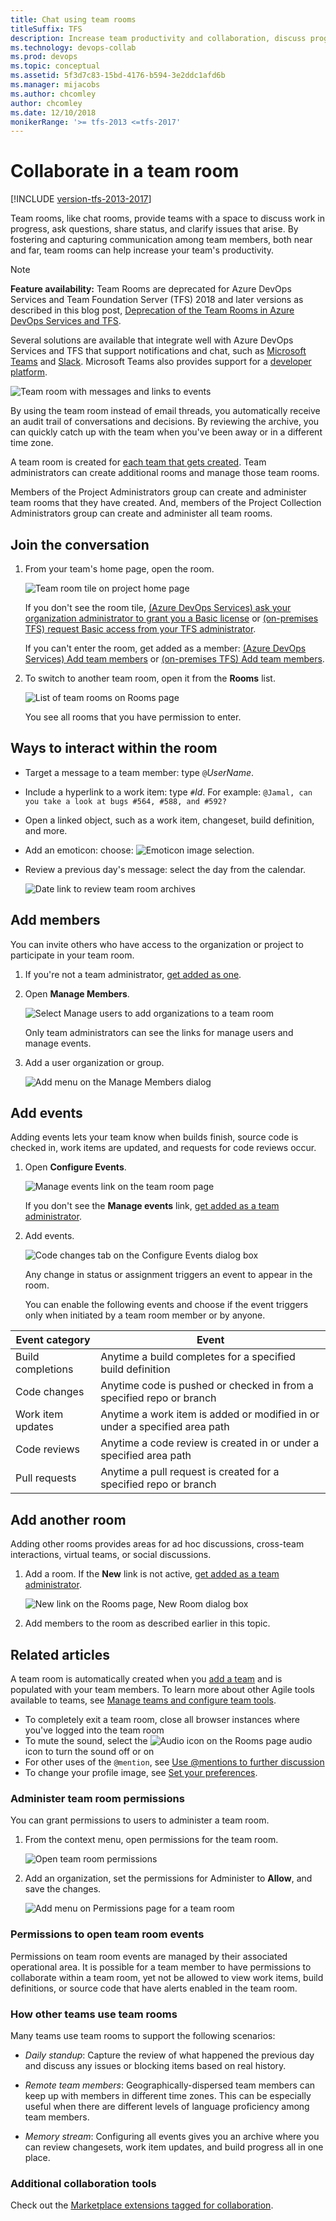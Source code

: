 ```yaml
---
title: Chat using team rooms
titleSuffix: TFS  
description: Increase team productivity and collaboration, discuss progress, share status, and clarify issues in a team room  
ms.technology: devops-collab
ms.prod: devops
ms.topic: conceptual
ms.assetid: 5f3d7c83-15bd-4176-b594-3e2ddc1afd6b 
ms.manager: mijacobs
ms.author: chcomley
author: chcomley
ms.date: 12/10/2018
monikerRange: '>= tfs-2013 <=tfs-2017'
---
```


# Collaborate in a team room  

[!INCLUDE [version-tfs-2013-2017](../boards/_shared/version-tfs-2013-2017.md)]

Team rooms, like chat rooms, provide teams with a space to discuss work in progress, ask questions, share status, and clarify issues that arise. By fostering and capturing communication among team members, both near and far, team rooms can help increase your team's productivity.

> [!NOTE]  
> **Feature availability:** Team Rooms are deprecated for Azure DevOps Services and Team Foundation Server (TFS) 2018 and later versions as described in this blog post,  [Deprecation of the Team Rooms in Azure DevOps Services and TFS](https://blogs.msdn.microsoft.com/devops/2017/01/04/deprecation-of-the-team-rooms-in-team-services-and-tfs/).  
>
> Several solutions are available that integrate well with Azure DevOps Services and TFS that support notifications and chat, such as [Microsoft Teams](../service-hooks/services/teams.md) and [Slack](../service-hooks/services/slack.md). Microsoft Teams also provides support for a [developer platform](/microsoftteams/platform/).

![Team room with messages and links to events](_img/ALM_CT_Teamroom.png)

By using the team room instead of email threads, you automatically receive an audit trail of conversations and decisions. By reviewing the archive, you can quickly catch up with the team when you've been away or in a different time zone.

A team room is created for [each team that gets created](../organizations/settings/add-teams.md). Team administrators can create additional rooms and manage those team rooms.  

Members of the Project Administrators group can create and administer team rooms that they have created. And, members of the Project Collection Administrators group can create and administer all team rooms.  

## Join the conversation

1. From your team's home page, open the room.  

	![Team room tile on project home page](_img/ALM_CT_TeamroomTile.png)
	
	If you don't see the room tile, [(Azure DevOps Services) ask your organization administrator to grant you a Basic license](../organizations/accounts/add-organization-users.md) or [(on-premises TFS) request Basic access from your TFS administrator](../organizations/security/change-access-levels.md).  

	If you can't enter the room, get added as a member: [(Azure DevOps Services) Add team members](../organizations/accounts/add-team-members.md) or [(on-premises TFS) Add team members](../organizations/settings/add-teams.md#add-team-members).

2. To switch to another team room, open it from the **Rooms** list.

	![List of team rooms on Rooms page](_img/ALM_CT_RoomsList.png)

	You see all rooms that you have permission to enter.

## Ways to interact within the room

* Target a message to a team member: type `@`*UserName*.

* Include a hyperlink to a work item: type `#`*Id*. For example: `@Jamal, can you take a look at bugs #564, #588, and #592?`

* Open a linked object, such as a work item, changeset, build definition, and more.

* Add an emoticon: choose: ![Emoticon image selection](_img/ALM_CT_SmileIcon.png).

* Review a previous day's message: select the day from the calendar.

	![Date link to review team room archives](_img/ALM_CT_SelectDate.png)

<a id="addmembers"></a>

## Add members

You can invite others who have access to the organization or project to participate in your team room.

1. If you're not a team administrator, [get added as one](../organizations/settings/add-team-administrator.md).

2. Open **Manage Members**.
	
	![Select Manage users to add organizations to a team room](_img/ALM_CT_ManageMembers.png)
	
	Only team administrators can see the links for manage users and manage events.

3. Add a user organization or group.
	
	![Add menu on the Manage Members dialog](_img/ALM_CT_AddMembers.png)

<a id="events"></a>

## Add events
Adding events lets your team know when builds finish, source code is checked in, work items are updated, and requests for code reviews occur. 

1. Open **Configure Events**.
	
	![Manage events link on the team room page](_img/ALM_CT_ConfigureEvents.png) 
	
	If you don't see the **Manage events** link, [get added as a team administrator](../organizations/settings/add-team-administrator.md).

2. Add events.
	
	![Code changes tab on the Configure Events dialog box](_img/ALM_CT_AddEvents.png) 

	Any change in status or assignment triggers an event to appear in the room.

	You can enable the following events and choose if the event triggers only when initiated by a team room member or by anyone.  
	
| Event category | Event  |  
| ---- | ------ |  
| Build completions | Anytime a build completes for a specified build definition    |  
| Code changes | Anytime code is pushed or checked in from a specified repo or branch   |  
| Work item updates | Anytime a work item is added or modified in or under a specified area path   |  
| Code reviews| Anytime a code review is created in or under a specified area path  |  
| Pull requests | Anytime a pull request is created for a specified repo or branch   |  
  
## Add another room

Adding other rooms provides areas for ad hoc discussions, cross-team interactions, virtual teams, or social discussions.

1. Add a room. If the **New** link is not active, [get added as a team administrator](../organizations/settings/add-team-administrator.md).
	
	![New link on the Rooms page, New Room dialog box](_img/ALM_CT_NewRoom.png)

2. Add members to the room as described earlier in this topic.

## Related articles
A team room is automatically created when you [add a team](../organizations/settings/add-teams.md) and is populated with your team members. To learn more about other Agile tools available to teams, see [Manage teams and configure team tools](../organizations/settings/manage-teams.md).  

- To completely exit a team room, close all browser instances where you've logged into the team room  
- To mute the sound, select the ![Audio icon on the Rooms page](_img/ALM_CT_AudioIcon.png) audio icon to turn the sound off or on  
- For other uses of the `@mention`, see [Use @mentions to further discussion](../notifications/at-mentions.md)
- To change your profile image, see [Set your preferences](../organizations/settings/set-your-preferences.md).  


<a id="team-room-permissions"> </a>

### Administer team room permissions

You can grant permissions to users to administer a team room.  

1. From the context menu, open permissions for the team room.  

	![Open team room permissions](_img/open-security-team-room.png)  

2. Add an organization, set the permissions for Administer to **Allow**, and save the changes.

	![Add menu on Permissions page for a team room](../organizations/settings/_img/add-team/team-admin-dialog.png)


<a id="team-room-event-permissions">  </a>

### Permissions to open team room events

Permissions on team room events are managed by their associated operational area. It is possible for a team member to have permissions to collaborate within a team room, yet not be allowed to view work items, build definitions, or source code that have alerts enabled in the team room.

### How other teams use team rooms

Many teams use team rooms to support the following scenarios:  

* *Daily standup*: Capture the review of what happened the previous day and discuss any issues or blocking items based on real history. 

* *Remote team members*: Geographically-dispersed team members can keep up with members in different time zones. This can be especially useful when there are different levels of language proficiency among team members.

* *Memory stream*: Configuring all events gives you an archive where you can review changesets, work item updates, and build progress all in one place.

### Additional collaboration tools  

Check out the [Marketplace extensions tagged for collaboration](https://marketplace.visualstudio.com/vsts/Collaborate?sortBy=Downloads).  
